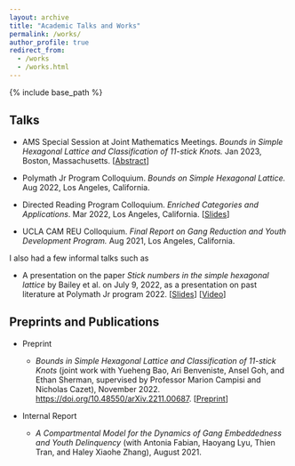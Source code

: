 ```yaml
---
layout: archive
title: "Academic Talks and Works"
permalink: /works/
author_profile: true
redirect_from:
  - /works
  - /works.html
---
```


{% include base_path %}

Talks
------
* AMS Special Session at Joint Mathematics Meetings. _Bounds in Simple Hexagonal Lattice and Classification of $11$-stick Knots._ Jan 2023, Boston, Massachusetts. [[Abstract](https://meetings.ams.org/math/jmm2023/meetingapp.cgi/Paper/17903)]

* Polymath Jr Program Colloquium. _Bounds on Simple Hexagonal Lattice._ Aug 2022, Los Angeles, California.

* Directed Reading Program Colloquium. _Enriched Categories and Applications_. Mar 2022, Los Angeles, California. [<a href = "../files/Presentation_on_Enriched_Category.pdf">Slides</a>]

* UCLA CAM REU Colloquium. _Final Report on Gang Reduction and Youth Development Program._ Aug 2021, Los Angeles, California.

I also had a few informal talks such as 

* A presentation on the paper _Stick numbers in the simple hexagonal lattice_ by Bailey et al. on July 9, 2022, as a presentation on past literature at Polymath Jr program 2022. [<a href = "../files/Presentation_on_Stick_Numbers.pdf">Slides</a>] [[Video](https://youtu.be/XOJ_eurIdxI)]

Preprints and Publications
------

* Preprint
  * _Bounds in Simple Hexagonal Lattice and Classification of $11$-stick Knots_ (joint work with Yueheng Bao, Ari Benveniste, Ansel Goh, and Ethan Sherman, supervised by Professor Marion Campisi and Nicholas Cazet), November 2022. https://doi.org/10.48550/arXiv.2211.00687. [[Preprint](https://arxiv.org/abs/2211.00687)]

* Internal Report
  * _A Compartmental Model for the Dynamics of Gang Embeddedness and Youth Delinquency_ (with Antonia Fabian, Haoyang Lyu, Thien Tran, and Haley Xiaohe Zhang), August 2021.

